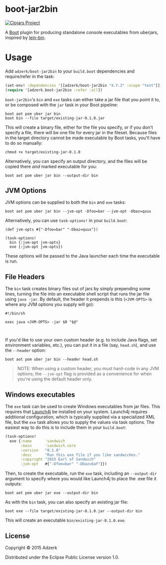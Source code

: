 # boot-jar2bin

[![Clojars Project](http://clojars.org/adzerk/boot-jar2bin/latest-version.svg)](http://clojars.org/adzerk/boot-jar2bin)

A [Boot](http://boot-clj.com) plugin for producing standalone console executables from uberjars, inspired by [lein-bin](http://github.com/Raynes/lein-bin).

# Usage

Add `adzerk/boot-jar2bin` to your `build.boot` dependencies and require/refer in the task:

```clojure
(set-env! :dependencies '[[adzerk/boot-jar2bin "X.Y.Z" :scope "test"]])
(require '[adzerk.boot-jar2bin :refer :all])
```

`boot-jar2bin`'s `bin` and `exe` tasks can either take a jar file that you point it to, or be composed with the `jar` task in your Boot pipeline:

```
boot aot pom uber jar bin
boot bin --file target/existing-jar-0.1.0.jar
```

This will create a binary file, either for the file you specify, or if you don't specify a file, there will be one file for every jar in the fileset. Because files in the target directory cannot be made executable by Boot tasks, you'll have to do so manually:

```
chmod +x target/existing-jar-0.1.0
```

Alternatively, you can specify an output directory, and the files will be copied there *and* marked executable for you:

```
boot aot pom uber jar bin --output-dir bin
```

## JVM Options

JVM options can be supplied to both the `bin` and `exe` tasks:

```
boot aot pom uber jar bin --jvm-opt -Dfoo=bar --jvm-opt -Dbaz=quux
```

Alternatively, you can use `task-options!` in your `build.boot`:

```
(def jvm-opts #{"-Dfoo=bar" "-Dbaz=quux"})

(task-options!
  bin {:jvm-opt jvm-opts}
  exe {:jvm-opt jvm-opts})
```

These options will be passed to the Java launcher each time the executable is run.

## File Headers

The `bin` task creates binary files out of jars by simply prepending some lines, turning the file into an executable shell script that runs the jar file using `java -jar`. By default, the header it prepends is this (`<JVM-OPTS>` is where any JVM options you supply will go):

```
#!/bin/sh

exec java <JVM-OPTS> -jar $0 "$@"



```

If you'd like to use your own custom header (e.g. to include Java flags, set environment variables, etc.), you can put it in a file (say, `head.sh`), and use the `--header` option:

```
boot aot pom uber jar bin --header head.sh
```

> NOTE: When using a custom header, you must hard-code in any JVM options; the `--jvm-opt` flag is provided as a convenience for when you're using the default header only.

## Windows executables

The `exe` task can be used to create Windows executables from jar files. This requires that [Launch4j](http://launch4j.sourceforge.net) be installed on your system. Launch4j requires additional configuration, which is typically supplied via a specialized XML file, but the `exe` task allows you to supply the values via task options. The easiest way to do this is to include them in your `build.boot`:

```clojure
(task-options!
  exe {:name      'sandwich
       :main      'sandwich.core
       :version   "0.1.0"
       :desc      "Run this exe file if you like sandwiches."
       :copyright "2015 Earl of Sandwich"
       :jvm-opt   #{"-Dfoo=bar" "-Dbaz=baf"}})
```

Then, to create the executable, run the `exe` task, including an `--output-dir` argument to specify where you would like Launch4j to place the .exe file it outputs:

```
boot aot pom uber jar exe --output-dir bin
```

As with the `bin` task, you can also specify an existing jar file:

```
boot exe --file target/existing-jar-0.1.0.jar --output-dir bin
```

This will create an executable `bin/existing-jar-0.1.0.exe`.

## License

Copyright © 2015 Adzerk

Distributed under the Eclipse Public License version 1.0.
